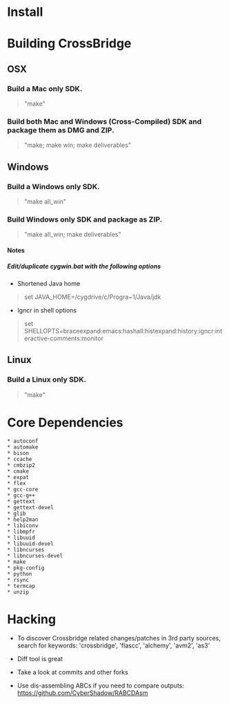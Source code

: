 Install
=======

# Building CrossBridge

## OSX

### Build a Mac only SDK.

> "make" 

### Build both Mac and Windows (Cross-Compiled) SDK and package them as DMG and ZIP.

> "make; make win; make deliverables" 

## Windows

### Build a Windows only SDK.

> "make all_win"

### Build Windows only SDK and package as ZIP.

> "make all_win; make deliverables" 

#### Notes

##### Edit/duplicate cygwin.bat with the following options

* Shortened Java home

> set JAVA_HOME=/cygdrive/c/Progra~1/Java/jdk

* Igncr in shell options

> set SHELLOPTS=braceexpand:emacs:hashall:histexpand:history:igncr:interactive-comments:monitor

## Linux

### Build a Linux only SDK.

> "make"

# Core Dependencies

    * autoconf
    * automake
    * bison
    * ccache
    * cmbzip2
    * cmake
    * expat
    * flex
    * gcc-core
    * gcc-g++
    * gettext
    * gettext-devel
    * glib
    * help2man
    * libiconv
    * libmpfr
    * libuuid
    * libuuid-devel
    * libncurses
    * libncurses-devel
    * make
    * pkg-config
    * python
    * rsync
    * termcap
    * unzip
 
# Hacking

* To discover Crossbridge related changes/patches in 3rd party sources, search for keywords: 'crossbridge', 'flascc', 'alchemy', 'avm2', 'as3'

* Diff tool is great

* Take a look at commits and other forks

* Use dis-assembling ABCs if you need to compare outputs: https://github.com/CyberShadow/RABCDAsm
